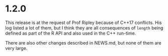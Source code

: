 # 1.2.0

This release is at the request of Prof Ripley because of C++17
conflicts.  His log listed a lot of them, but I think they are all
consequences of `length` being defined as part of the R API and also used
in the C++ run-time.

There are also other changes described in NEWS.md, but none of them
are very large.
